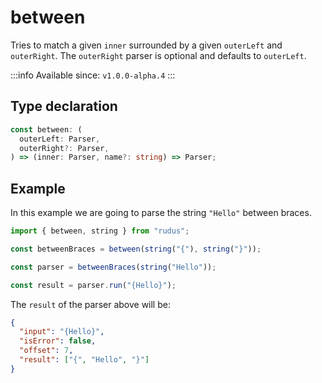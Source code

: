 # between

Tries to match a given `inner` surrounded by a given `outerLeft` and `outerRight`. The `outerRight` parser is optional and defaults to `outerLeft`.

:::info
Available since: `v1.0.0-alpha.4`
:::

## Type declaration

```ts
const between: (
  outerLeft: Parser,
  outerRight?: Parser,
) => (inner: Parser, name?: string) => Parser;
```

## Example

In this example we are going to parse the string `"Hello"` between braces.

```ts
import { between, string } from "rudus";

const betweenBraces = between(string("{"), string("}"));

const parser = betweenBraces(string("Hello"));

const result = parser.run("{Hello}");
```

The `result` of the parser above will be:

```json
{
  "input": "{Hello}",
  "isError": false,
  "offset": 7,
  "result": ["{", "Hello", "}"]
}
```
